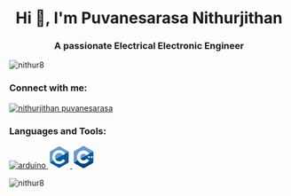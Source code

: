 <h1 align="center">Hi 👋, I'm Puvanesarasa Nithurjithan</h1>
<h3 align="center">A passionate Electrical Electronic Engineer</h3>

<p align="left"> <img src="https://komarev.com/ghpvc/?username=nithur8&label=Profile%20views&color=0e75b6&style=flat" alt="nithur8" /> </p>

<h3 align="left">Connect with me:</h3>
<p align="left">
<a href="https://www.linkedin.com/in/nithurjithan-puvanesarasa-443869241/" target="blank"><img align="center" src="https://raw.githubusercontent.com/rahuldkjain/github-profile-readme-generator/master/src/images/icons/Social/linked-in-alt.svg" alt="nithurjithan puvanesarasa" height="30" width="40" /></a>
</p>

<h3 align="left">Languages and Tools:</h3>
<p align="left"> <a href="https://www.arduino.cc/" target="_blank" rel="noreferrer"> <img src="https://cdn.worldvectorlogo.com/logos/arduino-1.svg" alt="arduino" width="40" height="40"/> </a> <a href="https://www.cprogramming.com/" target="_blank" rel="noreferrer"> <img src="https://raw.githubusercontent.com/devicons/devicon/master/icons/c/c-original.svg" alt="c" width="40" height="40"/> </a> <a href="https://www.w3schools.com/cpp/" target="_blank" rel="noreferrer"> <img src="https://raw.githubusercontent.com/devicons/devicon/master/icons/cplusplus/cplusplus-original.svg" alt="cplusplus" width="40" height="40"/> </a> </p>

<p><img align="center" src="https://github-readme-stats.vercel.app/api/top-langs?username=nithur8&show_icons=true&locale=en&layout=compact" alt="nithur8" /></p>
